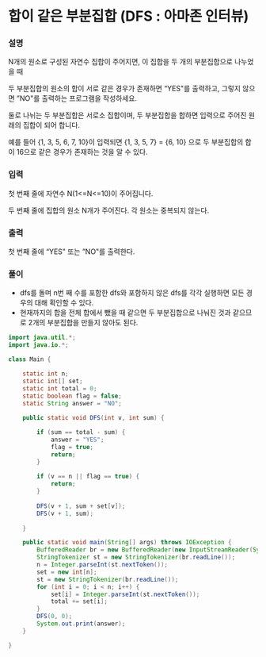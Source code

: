 # 합이 같은 부분집합 (DFS : 아마존 인터뷰)

### 설명

N개의 원소로 구성된 자연수 집합이 주어지면, 이 집합을 두 개의 부분집합으로 나누었을 때

두 부분집합의 원소의 합이 서로 같은 경우가 존재하면 “YES"를 출력하고, 그렇지 않으면 ”NO"를 출력하는 프로그램을 작성하세요.

둘로 나뉘는 두 부분집합은 서로소 집합이며, 두 부분집합을 합하면 입력으로 주어진 원래의 집합이 되어 합니다.

예를 들어 {1, 3, 5, 6, 7, 10}이 입력되면 {1, 3, 5, 7} = {6, 10} 으로 두 부분집합의 합이 16으로 같은 경우가 존재하는 것을 알 수 있다.

### 입력

첫 번째 줄에 자연수 N(1<=N<=10)이 주어집니다.

두 번째 줄에 집합의 원소 N개가 주어진다. 각 원소는 중복되지 않는다.

### 출력

첫 번째 줄에 “YES" 또는 ”NO"를 출력한다.

### 풀이

- dfs를 돌며 n번 째 수를 포함한 dfs와 포함하지 않은 dfs를 각각 실행하면 모든 경우의 대해 확인할 수 있다.
- 현재까지의 합을 전체 합에서 뺐을 때 같으면 두 부분집합으로 나눠진 것과 같으므로 2개의 부분집합을 만들지 않아도 된다.

```java
import java.util.*;
import java.io.*;

class Main {

    static int n;
    static int[] set;
    static int total = 0;
    static boolean flag = false;
    static String answer = "NO";
    
    public static void DFS(int v, int sum) {

        if (sum == total - sum) {
            answer = "YES";
            flag = true;
            return;
        }
        
        if (v == n || flag == true) {
            return;
        }
        
        DFS(v + 1, sum + set[v]);
        DFS(v + 1, sum);
        
    }

    public static void main(String[] args) throws IOException {
        BufferedReader br = new BufferedReader(new InputStreamReader(System.in));
        StringTokenizer st = new StringTokenizer(br.readLine());
        n = Integer.parseInt(st.nextToken());
        set = new int[n];
        st = new StringTokenizer(br.readLine());
        for (int i = 0; i < n; i++) {
            set[i] = Integer.parseInt(st.nextToken());
            total += set[i];
        }
        DFS(0, 0);
        System.out.print(answer);
    }

}
```